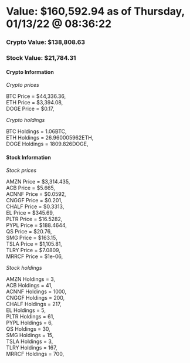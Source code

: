 # Value: $160,592.94 as of Thursday, 01/13/22 @ 08:36:22 

### Crypto Value: $138,808.63

### Stock Value: $21,784.31

#### Crypto Information 
*Crypto prices* 

BTC Price = $44,336.36,  
ETH Price = $3,394.08,  
DOGE Price = $0.17,  


*Crypto holdings* 

BTC Holdings = 1.06BTC,  
ETH Holdings = 26.960005962ETH,  
DOGE Holdings = 1809.826DOGE,  


#### Stock Information 

*Stock prices* 

AMZN Price = $3,314.435,  
ACB Price = $5.665,  
ACNNF Price = $0.0592,  
CNGGF Price = $0.201,  
CHALF Price = $0.3313,  
EL Price = $345.69,  
PLTR Price = $16.5282,  
PYPL Price = $188.4644,  
QS Price = $20.76,  
SMG Price = $163.15,  
TSLA Price = $1,105.81,  
TLRY Price = $7.0809,  
MRRCF Price = $1e-06,  


*Stock holdings* 

AMZN Holdings = 3,  
ACB Holdings = 41,  
ACNNF Holdings = 1000,  
CNGGF Holdings = 200,  
CHALF Holdings = 217,  
EL Holdings = 5,  
PLTR Holdings = 61,  
PYPL Holdings = 6,  
QS Holdings = 30,  
SMG Holdings = 15,  
TSLA Holdings = 3,  
TLRY Holdings = 167,  
MRRCF Holdings = 700,  



